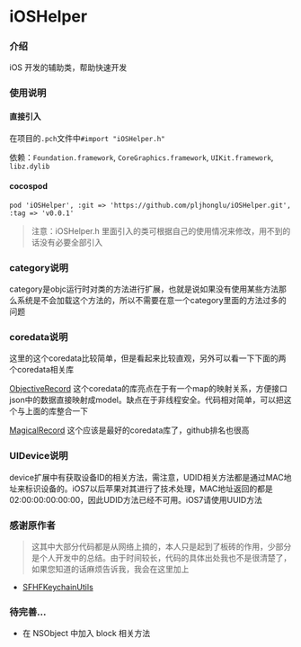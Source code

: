 iOSHelper
=========
### 介绍

iOS 开发的辅助类，帮助快速开发

### 使用说明 

#### 直接引入

在项目的`.pch`文件中`#import "iOSHelper.h"`

依赖：`Foundation.framework`, `CoreGraphics.framework`, `UIKit.framework`, `libz.dylib`

#### cocospod

```
pod 'iOSHelper', :git => 'https://github.com/pljhonglu/iOSHelper.git', :tag => 'v0.0.1'
```

> 注意：iOSHelper.h 里面引入的类可根据自己的使用情况来修改，用不到的话没有必要全部引入

### category说明

category是objc运行时对类的方法进行扩展，也就是说如果没有使用某些方法那么系统是不会加载这个方法的，所以不需要在意一个category里面的方法过多的问题

### coredata说明

这里的这个coredata比较简单，但是看起来比较直观，另外可以看一下下面的两个coredata相关库

[ObjectiveRecord](https://github.com/supermarin/ObjectiveRecord)
这个coredata的库亮点在于有一个map的映射关系，方便接口json中的数据直接映射成model。缺点在于非线程安全。代码相对简单，可以把这个与上面的库整合一下

[MagicalRecord](https://github.com/magicalpanda/MagicalRecord)
这个应该是最好的coredata库了，github排名也很高

### UIDevice说明

device扩展中有获取设备ID的相关方法，需注意，UDID相关方法都是通过MAC地址来标识设备的。iOS7以后苹果对其进行了技术处理，MAC地址返回的都是02:00:00:00:00:00，因此UDID方法已经不可用。iOS7请使用UUID方法

### 感谢原作者

> 这其中大部分代码都是从网络上摘的，本人只是起到了板砖的作用，少部分是个人开发中的总结。由于时间较长，代码的具体出处我也不是很清楚了，如果您知道的话麻烦告诉我，我会在这里加上

* [SFHFKeychainUtils](https://github.com/kamiro/SFHFKeychainUtils)

### 待完善...

* 在 NSObject 中加入 block 相关方法
